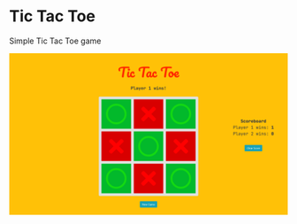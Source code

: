 # Tic Tac Toe
Simple Tic Tac Toe game

![Preview](https://raw.githubusercontent.com/DevDJpl/tic-tac-toe/master/preview.png)

